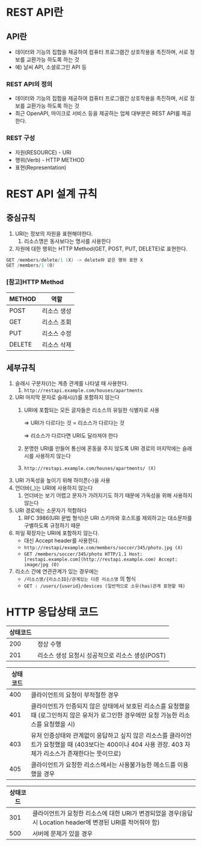 # REST API란

## API란

- 데이터와 기능의 집합을 제공하여 컴퓨터 프로그램간 상호작용을 촉진하며, 서로 정보를 교환가능 하도록 하는 것
- 예) 날씨 API, 소셜로그인 API 등

### REST API의 정의

- 데이터와 기능의 집합을 제공하여 컴퓨터 프로그램간 상호작용을 촉진하며, 서로 정보를 교환가능 하도록 하는 것
- 최근 OpenAPI, 마이크로 서비스 등을 제공하는 업체 대부분은 REST API를 제공한다.

### REST 구성

- 자원(RESOURCE) - URI
- 행위(Verb) - HTTP METHOD
- 표현(Representation)

# REST API 설계 규칙

## 중심규칙

1. URI는 정보의 자원을 표현해야한다.
    1. 리소스명은 동사보다는 명사를 사용한다
2. 자원에 대한 행위는 HTTP Method(GET, POST, PUT, DELETE)로 표현한다.

```java
GET /members/delete/1 (X) -> delete와 같은 행위 표현 X
GET /members/1 (O)
```

### [참고]HTTP Method

| METHOD | 역할 |
| --- | --- |
| POST | 리소스 생성 |
| GET | 리소스 조회 |
| PUT | 리소스 수정 |
| DELETE | 리소스 삭제 |

## 세부규칙

1. 슬래시 구분자(/)는 계층 관계를 나타낼 때 사용한다.
    1. `http://restapi.example.com/houses/apartments`
2. URI 마지막 문자로 슬래시(/)를 포함하지 않는다
    1. URI에 포함되는 모든 글자들은 리소스의 유일한 식별자로 사용
        
        ⇒  URI가 다르다는 것 = 리소스가 다르다는 것 
        
        ⇒  리소스가 다르다면 URI도 달라져야 한다
        
    2. 분명한 URI를 만들어 통신에 혼동을 주지 않도록 URI 경로의 마지막에는 슬래시를 사용하지 않는다
    3. `http://restapi.example.com/houses/apartments/ (X)`
3. URI 가독성을 높이기 위해 하이픈(-)을 사용
4. 언더바(_)는 URI에 사용하지 않는다
    1. 언더바는 보기 어렵고 문자가 가려지기도 하기 때문에 가독성을 위해 사용하지 않는다
5. URI 경로에는 소문자가 적합하다
    1. RFC 3986(URI 문법 형식)은 URI 스키마와 호스트를 제외하고는 대소문자를 구별하도록 규정하기 때문
6. 파일 확장자는 URI에 포함하지 않는다.
    - 대신 Accept header를 사용한다.
    - `http://restapi/example.com/members/soccer/345/photo.jpg (X)`
    - `GET /members/soccer/345/photo HTTP/1.1 Host:[restapi.example.com](http://restapi.example.com) Accept: image/jpg (O)`
7. 리소스 간에 연관관계가 있는 경우에는
    - `/리소스명/{리소스ID}/관계있는 다른 리소스명` 의 형식
    - `GET : /users/{userid}/devices (일반적으로 소유(has)관계 표현할 때)`

# HTTP 응답상태 코드

| 상태코드 |  |
| --- | --- |
| 200 | 정상 수행 |
| 201 | 리소스 생성 요청시 성공적으로 리소스 생성(POST) |

| 상태코드 |  |
| --- | --- |
| 400 | 클라이언트의 요청이 부적절한 경우 |
| 401 | 클라이언트가 인증되지 않은 상태에서 보호된 리소스를 요청했을 때 (로그인하지 않은 유저가 로그인한 경우에만 요청 가능한 리소스를 요청했을 시) |
| 403 | 유저 인증상태와 관계없이 응답하고 싶지 않은 리소스를 클라이언트가 요청했을 때 (403보다는 400이나 404 사용 권장. 403 자체가 리소스가 존재한다는 뜻이므로) |
| 405 | 클라이언트가 요청한 리소스에서는 사용불가능한 메소드를 이용했을 경우 |

| 상태코드 |  |
| --- | --- |
| 301 | 클라이언트가 요청한 리소스에 대한 URI가 변경되었을 경우(응답 시 Location header에 변경된 URI를 적어줘야 함) |
| 500 | 서버에 문제가 있을 경우 |
